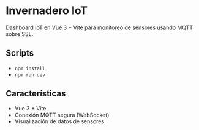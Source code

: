 # Invernadero IoT

Dashboard IoT en Vue 3 + Vite para monitoreo de sensores usando MQTT sobre SSL.

## Scripts
- `npm install`
- `npm run dev`

## Características
- Vue 3 + Vite
- Conexión MQTT segura (WebSocket)
- Visualización de datos de sensores
